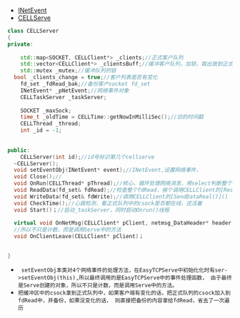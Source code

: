* [INetEvent]()
* [CELLServe](https://github.com/Planck-a/serve-in-cpp/blob/master/code/CELLServer.hpp)

```cpp
class CELLServer
{
private:
	
	std::map<SOCKET, CELLClient*> _clients;//正式客户队列	
	std::vector<CELLClient*> _clientsBuff;//缓冲客户队列，加锁，取出放到正式客户队列中	
	std::mutex _mutex;//缓冲队列的锁
  bool _clients_change = true;//客户列表是否有变化
	fd_set _fdRead_bak;//备份客户socket fd_set	
	INetEvent* _pNetEvent;//网络事件对象
	CELLTaskServer _taskServer;
	
	SOCKET _maxSock;	
	time_t _oldTime = CELLTime::getNowInMilliSec();//旧的时间戳	
	CELLThread _thread;	
	int _id = -1;
	
	
public:
	CELLServer(int id);//id号标识第几个cellserve
  ~CELLServer();
  void setEventObj(INetEvent* event);//INetEvent,设置网络事件，
  void Close();//
  void OnRun(CELLThread* pThread);//核心，循环处理网络消息，用select判断整个fdread,更新后的fdRead调用ReadData()和write();
  void ReadData(fd_set& fdRead);//检查整个fdRead，挨个调用CELLClient的[RecvData()]()，触发OnNetRecv，OnNetMsg
  void WriteData(fd_set& fdWrite);//调用CELLClient的[SendDataReal()]()
  void CheckTime();//心跳检测，看正式队列中的csock是否都在线，还活着
  void Start()；//启动_taskServer，同时启动Onrun()线程
  
  virtual void OnNetMsg(CELLClient* pClient, netmsg_DataHeader* header);//调用的是EasyTCPServe中的事件处理函数，由于最终是Serve创建的对象，
  //所以不只是计数，而是调用Serve中的方法
  void OnClientLeave(CELLClient* pClient)；
  

}
```
* ` setEventObj本类对4个网络事件的处理方法，在EasyTCPServe中初始化化时有ser->setEventObj(this),所以最终调用的是EasyTCPServe中的事件处理函数，
由于最终是Serve创建的对象，所以不只是计数，而是调用Serve中的方法。`
* `把缓冲区中的csock拿到正式队列中，如果客户端有变化的话，把正式队列的csock加入到fdRead中，并备份，如果没变化的话，
则直接把备份的内容拿给fdRead，省去了一次遍历`
